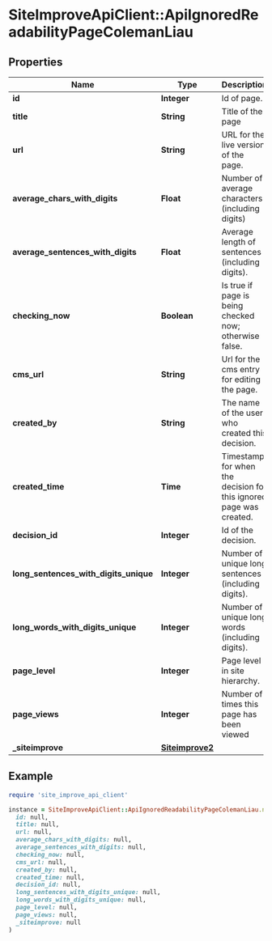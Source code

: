 # SiteImproveApiClient::ApiIgnoredReadabilityPageColemanLiau

## Properties

| Name | Type | Description | Notes |
| ---- | ---- | ----------- | ----- |
| **id** | **Integer** | Id of page. |  |
| **title** | **String** | Title of the page | [optional] |
| **url** | **String** | URL for the live version of the page. | [optional] |
| **average_chars_with_digits** | **Float** | Number of average characters (including digits) |  |
| **average_sentences_with_digits** | **Float** | Average length of sentences (including digits). |  |
| **checking_now** | **Boolean** | Is true if page is being checked now; otherwise false. |  |
| **cms_url** | **String** | Url for the cms entry for editing the page. | [optional] |
| **created_by** | **String** | The name of the user who created this decision. | [optional] |
| **created_time** | **Time** | Timestamp for when the decision for this ignored page was created. |  |
| **decision_id** | **Integer** | Id of the decision. |  |
| **long_sentences_with_digits_unique** | **Integer** | Number of unique long sentences (including digits). |  |
| **long_words_with_digits_unique** | **Integer** | Number of unique long words (including digits). |  |
| **page_level** | **Integer** | Page level in site hierarchy. | [optional] |
| **page_views** | **Integer** | Number of times this page has been viewed | [optional] |
| **_siteimprove** | [**Siteimprove2**](Siteimprove2.md) |  | [optional] |

## Example

```ruby
require 'site_improve_api_client'

instance = SiteImproveApiClient::ApiIgnoredReadabilityPageColemanLiau.new(
  id: null,
  title: null,
  url: null,
  average_chars_with_digits: null,
  average_sentences_with_digits: null,
  checking_now: null,
  cms_url: null,
  created_by: null,
  created_time: null,
  decision_id: null,
  long_sentences_with_digits_unique: null,
  long_words_with_digits_unique: null,
  page_level: null,
  page_views: null,
  _siteimprove: null
)
```

